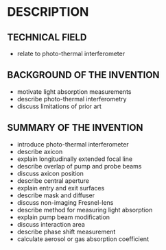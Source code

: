 # DESCRIPTION

## TECHNICAL FIELD

- relate to photo-thermal interferometer

## BACKGROUND OF THE INVENTION

- motivate light absorption measurements
- describe photo-thermal interferometry
- discuss limitations of prior art

## SUMMARY OF THE INVENTION

- introduce photo-thermal interferometer
- describe axicon
- explain longitudinally extended focal line
- describe overlap of pump and probe beams
- discuss axicon position
- describe central aperture
- explain entry and exit surfaces
- describe mask and diffuser
- discuss non-imaging Fresnel-lens
- describe method for measuring light absorption
- explain pump beam modification
- discuss interaction area
- describe phase shift measurement
- calculate aerosol or gas absorption coefficient


